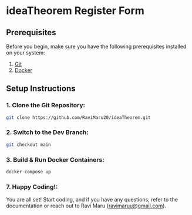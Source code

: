 # ideaTheorem Register Form

## Prerequisites

Before you begin, make sure you have the following prerequisites installed on your system:

1. [Git](https://git-scm.com/)
2. [Docker](https://www.docker.com/get-started)

## Setup Instructions

### 1. Clone the Git Repository:

```bash
git clone https://github.com/RaviMaru20/ideaTheorem.git
```

### 2. Switch to the Dev Branch:

```bash
git checkout main
```

### 3. Build & Run Docker Containers:

```bash
docker-compose up
```

### 7. Happy Coding!:

You are all set! Start coding, and if you have any questions, refer to the documentation or reach out to Ravi Maru (ravimaruu@gmail.com).
